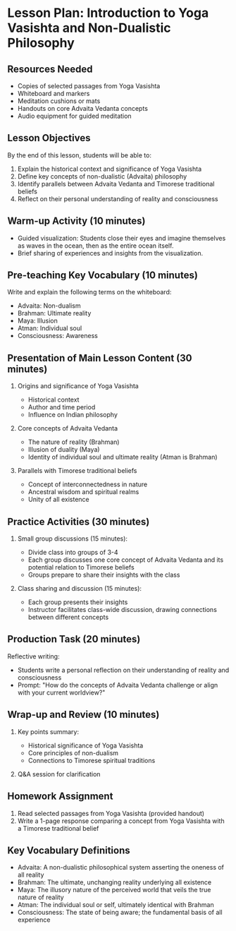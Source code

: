 # Lesson Plan: Introduction to Yoga Vasishta and Non-Dualistic Philosophy

## Resources Needed
- Copies of selected passages from Yoga Vasishta
- Whiteboard and markers
- Meditation cushions or mats
- Handouts on core Advaita Vedanta concepts
- Audio equipment for guided meditation

## Lesson Objectives
By the end of this lesson, students will be able to:
1. Explain the historical context and significance of Yoga Vasishta
2. Define key concepts of non-dualistic (Advaita) philosophy
3. Identify parallels between Advaita Vedanta and Timorese traditional beliefs
4. Reflect on their personal understanding of reality and consciousness

## Warm-up Activity (10 minutes)
- Guided visualization: Students close their eyes and imagine themselves as waves in the ocean, then as the entire ocean itself. 
- Brief sharing of experiences and insights from the visualization.

## Pre-teaching Key Vocabulary (10 minutes)
Write and explain the following terms on the whiteboard:
- Advaita: Non-dualism
- Brahman: Ultimate reality
- Maya: Illusion
- Atman: Individual soul
- Consciousness: Awareness

## Presentation of Main Lesson Content (30 minutes)
1. Origins and significance of Yoga Vasishta
   - Historical context
   - Author and time period
   - Influence on Indian philosophy

2. Core concepts of Advaita Vedanta
   - The nature of reality (Brahman)
   - Illusion of duality (Maya)
   - Identity of individual soul and ultimate reality (Atman is Brahman)

3. Parallels with Timorese traditional beliefs
   - Concept of interconnectedness in nature
   - Ancestral wisdom and spiritual realms
   - Unity of all existence

## Practice Activities (30 minutes)
1. Small group discussions (15 minutes):
   - Divide class into groups of 3-4
   - Each group discusses one core concept of Advaita Vedanta and its potential relation to Timorese beliefs
   - Groups prepare to share their insights with the class

2. Class sharing and discussion (15 minutes):
   - Each group presents their insights
   - Instructor facilitates class-wide discussion, drawing connections between different concepts

## Production Task (20 minutes)
Reflective writing:
- Students write a personal reflection on their understanding of reality and consciousness
- Prompt: "How do the concepts of Advaita Vedanta challenge or align with your current worldview?"

## Wrap-up and Review (10 minutes)
1. Key points summary:
   - Historical significance of Yoga Vasishta
   - Core principles of non-dualism
   - Connections to Timorese spiritual traditions

2. Q&A session for clarification

## Homework Assignment
1. Read selected passages from Yoga Vasishta (provided handout)
2. Write a 1-page response comparing a concept from Yoga Vasishta with a Timorese traditional belief

## Key Vocabulary Definitions
- Advaita: A non-dualistic philosophical system asserting the oneness of all reality
- Brahman: The ultimate, unchanging reality underlying all existence
- Maya: The illusory nature of the perceived world that veils the true nature of reality
- Atman: The individual soul or self, ultimately identical with Brahman
- Consciousness: The state of being aware; the fundamental basis of all experience